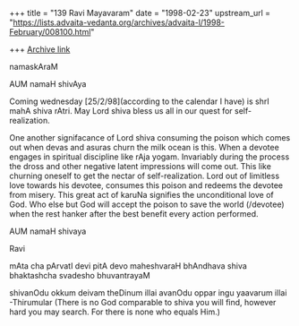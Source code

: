 +++
title = "139 Ravi Mayavaram"
date = "1998-02-23"
upstream_url = "https://lists.advaita-vedanta.org/archives/advaita-l/1998-February/008100.html"

+++
[Archive link](https://lists.advaita-vedanta.org/archives/advaita-l/1998-February/008100.html)

namaskAraM

AUM namaH shivAya

Coming wednesday [25/2/98](according to the calendar I have) is shrI mahA
shiva rAtri. May Lord shiva bless us all in our quest for self-realization.

One another signifacance of Lord shiva consuming the poison which comes
out when devas and asuras churn the milk ocean is this. When a devotee
engages in spiritual discipline like rAja yogam. Invariably during the
process the dross and other negative latent impressions will come out.
This like churning oneself to get the nectar of self-realization. Lord out
of limitless love towards his devotee, consumes this poison and redeems
the devotee from misery. This great act of karuNa signifies the
unconditional love of God. Who else but God will accept the poison to save
the world (/devotee) when the rest hanker after the best benefit every
action performed.

AUM namaH shivaya

Ravi

mAta cha pArvatI devi
pitA devo maheshvaraH
bhAndhava shiva bhaktashcha
svadesho bhuvantrayaM

shivanOdu okkum deivam theDinum illai
avanOdu oppar ingu yaavarum illai -Thirumular
(There is no God comparable to shiva you will find, however
hard you may search. For there is none who equals Him.)

